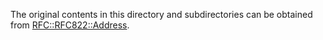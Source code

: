 The original contents in this directory and subdirectories can be obtained
from [RFC::RFC822::Address].

[RFC::RFC822::Address]:https://github.com/Abigail/rfc--rfc822--address

